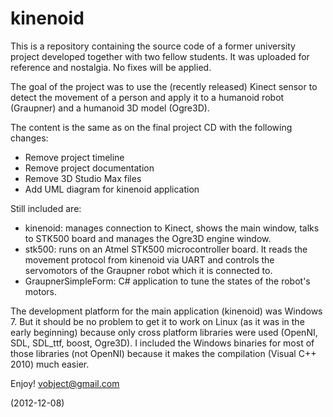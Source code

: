kinenoid
========

This is a repository containing the source code of a former university project
developed together with two fellow students. It was uploaded for reference
and nostalgia. No fixes will be applied.

The goal of the project was to use the (recently released) Kinect sensor to
detect the movement of a person and apply it to a humanoid robot (Graupner)
and a humanoid 3D model (Ogre3D).

The content is the same as on the final project CD with the following changes:
* Remove project timeline
* Remove project documentation
* Remove 3D Studio Max files
* Add UML diagram for kinenoid application

Still included are:
* kinenoid: manages connection to Kinect, shows the main window, talks to
STK500 board and manages the Ogre3D engine window.
* stk500: runs on an Atmel STK500 microcontroller board. It reads the movement
protocol from kinenoid via UART and controls the servomotors of the Graupner
robot which it is connected to.
* GraupnerSimpleForm: C# application to tune the states of the robot's motors.

The development platform for the main application (kinenoid) was Windows 7.
But it should be no problem to get it to work on Linux (as it was in the
early beginning) because only cross platform libraries were used (OpenNI,
SDL, SDL_ttf, boost, Ogre3D). I included the Windows binaries for most of
those libraries (not OpenNI) because it makes the compilation
(Visual C++ 2010) much easier.

Enjoy!
	vobject@gmail.com

(2012-12-08)
